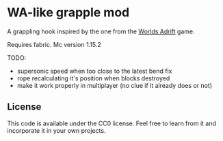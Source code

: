 # WA-like grapple mod

A grappling hook inspired by the one from the [Worlds Adrift](https://www.worldsadrift.com/) game.

Requires fabric. Mc version 1.15.2

TODO:
* supersonic speed when too close to the latest bend fix
* rope recalculating it's position when blocks destroyed
* make it work properly in multiplayer (no clue if it already does or not)


## License

This code is available under the CC0 license. Feel free to learn from it and incorporate it in your own projects.
